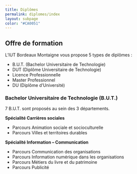 ```yaml
---
title: Diplômes
permalink: diplomes/index
layout: subpage
color: "#CA0051"
---
```


## Offre de formation
L’IUT Bordeaux Montaigne vous propose 5 types de diplômes :

* B.U.T. (Bachelor Universitaire de Technologie)
* DUT (Diplôme Universitaire de Technologie)
* Licence Professionnelle
* Master Professionnel
* DU (Diplôme d’Université)

### Bachelor Universitaire de Technologie (B.U.T.)

7 B.U.T. sont proposés au sein des 3 départements.

**Spécialité Carrières sociales**
* Parcours Animation sociale et socioculturelle
* Parcours Villes et territoires durables

**Spécialité Information – Communication**
* Parcours Communication des organisations
* Parcours Information numérique dans les organisations
* Parcours Métiers du livre et du patrimoine
* Parcours Publicité
